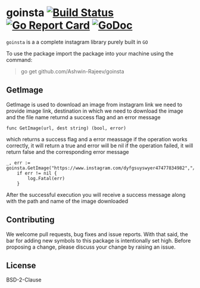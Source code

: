 # goinsta [![Build Status](https://travis-ci.com/Ashwin-Rajeev/goinsta.svg?branch=master)](https://travis-ci.com/Ashwin-Rajeev/goinsta) [![Go Report Card](https://goreportcard.com/badge/github.com/Ashwin-Rajeev/goinsta)](https://goreportcard.com/report/github.com/Ashwin-Rajeev/goinsta) [![GoDoc](https://godoc.org/github.com/Ashwin-Rajeev/goinsta?status.svg)](https://godoc.org/github.com/Ashwin-Rajeev/goinsta)

`goinsta` is a a complete instagram library purely built in `GO`

To use the package import the package into your machine using the command:

> go get github.com/Ashwin-Rajeev/goinsta

## GetImage
GetImage is used to download an image from instagram link
we need to provide image link, destination in which we
need to download the image and the file name
returnd a success flag and an error message

```func GetImage(url, dest string) (bool, error)```

which returns a success flag and a error meassage
if the operation works correctly, it will return a true and error will be nil
if the operation failed, it will return false and the corresponding error message

```
_, err := goinsta.GetImage("https://www.instagram.com/dyfgsuyswyer47477834982","/home/user/")
	if err != nil {
		log.Fatal(err)
	}
```

After the successful execution you will receive a
success message along with the path and name of the image downloaded


## Contributing

We welcome pull requests, bug fixes and issue reports. With that said, the bar for adding new symbols to this package is intentionally set high. Before proposing a change, please discuss your change by raising an issue.

## License

BSD-2-Clause
